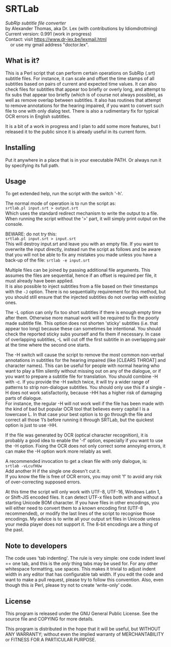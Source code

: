 # SRTLab
*SubRip subtitle file converter*<br>
by Alexander Thomas, aka Dr. Lex (with contributions by Idiomdrottning)<br>
Current version: 0.991 (work in progress)<br>
Contact: visit https://www.dr-lex.be/lexmail.html<br>
&nbsp;&nbsp;&nbsp;&nbsp;or use my gmail address "doctor.lex".


## What is it?
This is a Perl script that can perform certain operations on SubRip (.srt) subtitle files. For instance, it can scale and offset the time stamps of all subtitles based on pairs of current and expected time values. It can also check files for subtitles that appear too briefly or overly long, and attempt to fix subs that appear too briefly (which is of course not always possible), as well as remove overlap between subtitles. It also has routines that attempt to remove annotations for the hearing impaired, if you want to convert such file to one with only dialog text. There is also a rudimentary fix for typical OCR errors in English subtitles.

It is a bit of a work in progress and I plan to add some more features, but I released it to the public since it is already useful in its current form.

## Installing
Put it anywhere in a place that is in your executable PATH. Or always run it by specifying its full path.

## Usage
To get extended help, run the script with the switch '-h'.

The normal mode of operation is to run the script as:<br>
`srtlab.pl input.srt > output.srt`<br>
Which uses the standard redirect mechanism to write the output to a file. When running the script without the '>' part, it will simply print output on the console.

BEWARE: do not try this:<br>
`srtlab.pl input.srt > input.srt`<br>
This will destroy input.srt and leave you with an empty file. If you want to overwrite the input directly, instead run the script as follows and be aware that you will not be able to fix any mistakes you made unless you have a back-up of the file:
`srtlab -e input.srt`

Multiple files can be joined by passing additional file arguments. This assumes the files are sequential, hence if an offset is required per file, it must already have been applied.<br>
It is also possible to inject subtitles from a file based on their timestamps with the `-J` option. There is no sequentiality requirement for this method, but you should still ensure that the injected subtitles do not overlap with existing ones.

The -L option can only fix too short subtitles if there is enough empty time after them. Otherwise more manual work will be required to fix the poorly made subtitle file. This option does not shorten 'sticky' subtitles (i.e. that appear too long) because these can sometimes be intentional. You should check the reported sticky subs yourself and fix them if necessary. In case of overlapping subtitles, -L will cut off the first subtitle in an overlapping pair at the time where the second one starts.

The -H switch will cause the script to remove the most common non-verbal annotations in subtitles for the hearing impaired (like [CLEARS THROAT] and character names). This can be useful for people with normal hearing who want to play a film silently without missing out on any of the dialogue, or if you want to prepare a subtitle file for translation. You should combine -H with -c. If you provide the -H switch twice, it will try a wider range of patterns to strip non-dialogue subtitles. You should only use this if a single -H does not work satisfactorily, because -HH has a higher risk of damaging parts of dialogue.<br>
For instance, the regular -H will not work well if the file has been made with the kind of bad but popular OCR tool that believes every capital I is a lowercase L. In that case your best option is to go through the file and correct all those ‘I’s before running it through SRTLab, but the quickest option is just to use -HH.

If the file was generated by OCR (optical character recognition), it is probably a good idea to enable the '-f' option, especially if you want to use the -H option. Fixing the OCR does not only correct some annoying errors, it can make the -H option work more reliably as well.

A recommended invocation to get a clean file with only dialogue, is:<br>
`srtlab -vLcufHUw`  
Add another H if the single one doesn't cut it.  
If you know the file is free of OCR errors, you may omit 'f' to avoid any risk of over-correcting supposed errors.

At this time the script will only work with UTF-8, UTF-16, Windows Latin 1, or Shift-JIS encoded files. It can detect UTF-x files both with and without a starting Unicode BOM character. If you have files in other encodings, you will either need to convert them to a known encoding first (UTF-8 recommended), or modify the last lines of the script to recognise those encodings. My advice is to write all your output srt files in Unicode unless your media player does not support it. The 8-bit encodings are a thing of the past.

## Note to developers
The code uses 'tab indenting'. The rule is very simple: one code indent level == one tab, and this is the *only* thing tabs may be used for. For any other whitespace formatting, use spaces. This makes it trivial to adjust indent width in any editor that has configurable tab width. If you edit the code and want to make a pull request, please try to follow this convention. Also, even though this *is* Perl, please try not to create ‘write-only’ code.

## License
This program is released under the GNU General Public License. See the source file and COPYING for more details.

This program is distributed in the hope that it will be useful, but WITHOUT ANY WARRANTY; without even the implied warranty of MERCHANTABILITY or FITNESS FOR A PARTICULAR PURPOSE.

